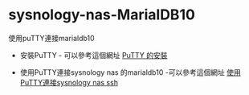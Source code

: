 # sysnology-nas-MarialDB10
使用puTTY連接marialdb10

+ 安裝PuTTY - 可以參考這個網址
[PuTTY 的安裝](https://briian.com/34491/)

+ 使用PuTTY連接sysnology nas 的marialdb10 -可以參考這個網址
[使用PuTTY連接sysnology nas ssh](https://zhuanlan.zhihu.com/p/87946554)


